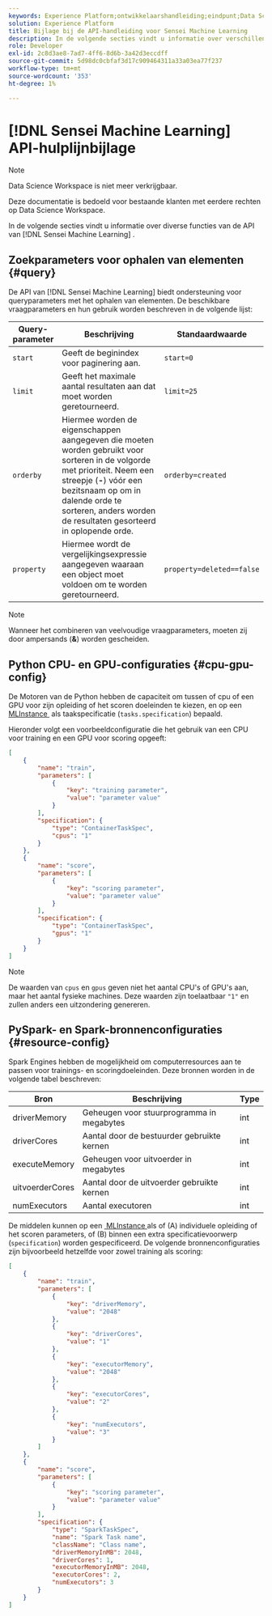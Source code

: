 ```yaml
---
keywords: Experience Platform;ontwikkelaarshandleiding;eindpunt;Data Science Workspace;populaire onderwerpen;
solution: Experience Platform
title: Bijlage bij de API-handleiding voor Sensei Machine Learning
description: In de volgende secties vindt u informatie over verschillende functies van de API voor machinaal leren van Sensei.
role: Developer
exl-id: 2c8d3ae8-7ad7-4ff6-8d6b-3a42d3eccdff
source-git-commit: 5d98dc0cbfaf3d17c909464311a33a03ea77f237
workflow-type: tm+mt
source-wordcount: '353'
ht-degree: 1%

---
```


# [!DNL Sensei Machine Learning] API-hulplijnbijlage

>[!NOTE]
>
>Data Science Workspace is niet meer verkrijgbaar.
>
>Deze documentatie is bedoeld voor bestaande klanten met eerdere rechten op Data Science Workspace.

In de volgende secties vindt u informatie over diverse functies van de API van [!DNL Sensei Machine Learning] .

## Zoekparameters voor ophalen van elementen {#query}

De API van [!DNL Sensei Machine Learning] biedt ondersteuning voor queryparameters met het ophalen van elementen. De beschikbare vraagparameters en hun gebruik worden beschreven in de volgende lijst:

| Query-parameter | Beschrijving | Standaardwaarde |
| --------------- | ----------- | ------- |
| `start` | Geeft de beginindex voor paginering aan. | `start=0` |
| `limit` | Geeft het maximale aantal resultaten aan dat moet worden geretourneerd. | `limit=25` |
| `orderby` | Hiermee worden de eigenschappen aangegeven die moeten worden gebruikt voor sorteren in de volgorde met prioriteit. Neem een streepje (**-**) vóór een bezitsnaam op om in dalende orde te sorteren, anders worden de resultaten gesorteerd in oplopende orde. | `orderby=created` |
| `property` | Hiermee wordt de vergelijkingsexpressie aangegeven waaraan een object moet voldoen om te worden geretourneerd. | `property=deleted==false` |

>[!NOTE]
>
>Wanneer het combineren van veelvoudige vraagparameters, moeten zij door ampersands (**&amp;**) worden gescheiden.

## Python CPU- en GPU-configuraties {#cpu-gpu-config}

De Motoren van de Python hebben de capaciteit om tussen of cpu of een GPU voor zijn opleiding of het scoren doeleinden te kiezen, en op een [&#x200B; MLInstance &#x200B;](./mlinstances.md) als taakspecificatie (`tasks.specification`) bepaald.

Hieronder volgt een voorbeeldconfiguratie die het gebruik van een CPU voor training en een GPU voor scoring opgeeft:

```json
[
    {
        "name": "train",
        "parameters": [
            {
                "key": "training parameter",
                "value": "parameter value"
            }    
        ],
        "specification": {
            "type": "ContainerTaskSpec",
            "cpus": "1"
        }
    },
    {
        "name": "score",
        "parameters": [
            {
                "key": "scoring parameter",
                "value": "parameter value" 
            }
        ],
        "specification": {
            "type": "ContainerTaskSpec",
            "gpus": "1"
        }
    }
]
```

>[!NOTE]
>
>De waarden van `cpus` en `gpus` geven niet het aantal CPU&#39;s of GPU&#39;s aan, maar het aantal fysieke machines. Deze waarden zijn toelaatbaar `"1"` en zullen anders een uitzondering genereren.

## PySpark- en Spark-bronnenconfiguraties {#resource-config}

Spark Engines hebben de mogelijkheid om computerresources aan te passen voor trainings- en scoringdoeleinden. Deze bronnen worden in de volgende tabel beschreven:

| Bron | Beschrijving | Type |
| -------- | ----------- | ---- |
| driverMemory | Geheugen voor stuurprogramma in megabytes | int |
| driverCores | Aantal door de bestuurder gebruikte kernen | int |
| executeMemory | Geheugen voor uitvoerder in megabytes | int |
| uitvoerderCores | Aantal door de uitvoerder gebruikte kernen | int |
| numExecutors | Aantal executoren | int |

De middelen kunnen op een [&#x200B; MLInstance &#x200B;](./mlinstances.md) als of (A) individuele opleiding of het scoren parameters, of (B) binnen een extra specificatievoorwerp (`specification`) worden gespecificeerd. De volgende bronnenconfiguraties zijn bijvoorbeeld hetzelfde voor zowel training als scoring:

```json
[
    {
        "name": "train",
        "parameters": [
            {
                "key": "driverMemory",
                "value": "2048"
            },
            {
                "key": "driverCores",
                "value": "1"
            },
            {
                "key": "executorMemory",
                "value": "2048"
            },
            {
                "key": "executorCores",
                "value": "2"
            },
            {
                "key": "numExecutors",
                "value": "3"
            }
        ]
    },
    {
        "name": "score",
        "parameters": [
            {
                "key": "scoring parameter",
                "value": "parameter value"
            }
        ],
        "specification": {
            "type": "SparkTaskSpec",
            "name": "Spark Task name",
            "className": "Class name",
            "driverMemoryInMB": 2048,
            "driverCores": 1,
            "executorMemoryInMB": 2048,
            "executorCores": 2,
            "numExecutors": 3
        }
    }
]
```
